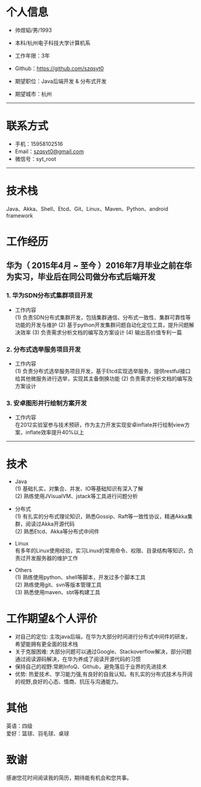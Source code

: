 # 个人信息

 - 帅煜韬/男/1993 
 - 本科/杭州电子科技大学计算机系 
 - 工作年限：3年
 - Github：https://github.com/szqsyt0

 - 期望职位：Java后端开发 & 分布式开发
 - 期望城市：杭州

---

# 联系方式

- 手机：15958102516
- Email：szqsyt0@gmail.com
- 微信号：syt_root

---

# 技术栈
Java、Akka、Shell、Etcd、Git、Linux、Maven、Python、android framework

# 工作经历

## 华为（ 2015年4月 ~ 至今 ）2016年7月毕业之前在华为实习，毕业后在同公司做分布式后端开发

### 1. 华为SDN分布式集群项目开发
- 工作内容          
(1) 负责SDN分布式集群开发，包括集群通信、分布式一致性、集群可靠性等功能的开发与维护
(2) 基于python开发集群问题自动化定位工具，提升问题解决效率
(3) 负责需求分析文档的编写及方案设计
(4) 输出高价值专利一篇

### 2. 分布式选举服务项目开发
- 工作内容             
(1) 负责分布式选举服务项目开发，基于Etcd实现选举服务，提供restful接口给其他微服务进行选举，实现其主备倒换功能
(2) 负责需求分析文档的编写及方案设计

### 3. 安卓图形并行绘制方案开发
- 工作内容           
在2012实验室参与技术预研，作为主力开发实现安卓inflate并行绘制view方案，inflate效率提升40%以上

---

# 技术
- Java       
(1) 基础扎实，对集合、并发、IO等基础知识有深入了解            
(2) 熟练使用JVisualVM、jstack等工具进行问题分析

- 分布式            
(1) 有扎实的分布式理论知识，熟悉Gossip、Raft等一致性协议，精通Akka集群，阅读过Akka开源代码         
(2) 熟悉Etcd、Akka等分布式中间件

- Linux           
有多年的Linux使用经验，实习Linux的常用命令、权限、目录结构等知识，负责过开发服务器的维护工作

- Others         
(1) 熟练使用python、shell等脚本，开发过多个脚本工具        
(2) 熟练使用git、svn等版本管理工具         
(3) 熟悉使用maven、sbt等构建工具    

# 工作期望&个人评价
- 对自己的定位: 主攻java后端，在华为大部分时间进行分布式中间件的研发，希望能拥有更全面的技术栈
- 关于克服困难: 大部分问题可以通过Google、Stackoverflow解决，部分问题通过阅读源码解决，在华为养成了阅读开源代码的习惯
- 保持自己的视野:常刷InfoQ、Github，避免落后于业界的先进技术
- 优势: 热爱技术、学习能力强,有良好的自我认知。有扎实的分布式技术与开阔的视野,良好的心态、情商、抗压与沟通能力。

# 其他
英语：四级     
爱好：篮球、羽毛球、桌球

# 致谢
感谢您花时间阅读我的简历，期待能有机会和您共事。
